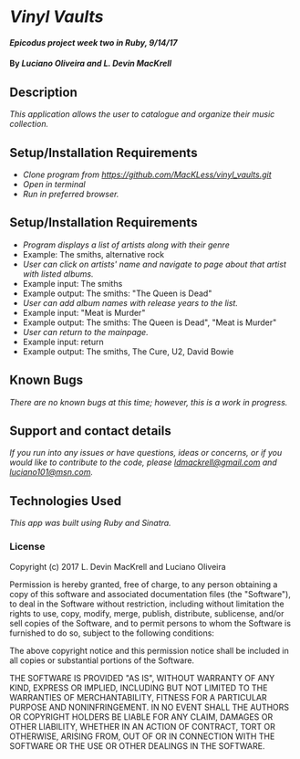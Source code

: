# _Vinyl Vaults_

#### _Epicodus project week two in Ruby, 9/14/17_

#### By _**Luciano Oliveira and L. Devin MacKrell**_

## Description

_This application allows the user to catalogue and organize their music collection._

## Setup/Installation Requirements

* _Clone program from https://github.com/MacKLess/vinyl_vaults.git_
* _Open in terminal_
* _Run in preferred browser._

## Setup/Installation Requirements

* _Program displays a list of artists along with their genre_
* Example: The smiths, alternative rock
* _User can click on artists' name and navigate to page about that artist with listed albums._
* Example input: The smiths
* Example output: The smiths: "The Queen is Dead"
* _User can add album names with release years to the list._
* Example input: "Meat is Murder"
* Example output: The smiths: The Queen is Dead", "Meat is Murder"
* _User can return to the mainpage._
* Example input: return
* Example output: The smiths, The Cure, U2, David Bowie

## Known Bugs

_There are no known bugs at this time; however, this is a work in progress._

## Support and contact details

_If you run into any issues or have questions, ideas or concerns, or if you would like to contribute to the code, please ldmackrell@gmail.com and luciano101@msn.com._

## Technologies Used

_This app was built using Ruby and Sinatra._

### License

Copyright (c) 2017 L. Devin MacKrell and Luciano Oliveira

Permission is hereby granted, free of charge, to any person obtaining a copy
of this software and associated documentation files (the "Software"), to deal
in the Software without restriction, including without limitation the rights
to use, copy, modify, merge, publish, distribute, sublicense, and/or sell
copies of the Software, and to permit persons to whom the Software is
furnished to do so, subject to the following conditions:

The above copyright notice and this permission notice shall be included in all
copies or substantial portions of the Software.

THE SOFTWARE IS PROVIDED "AS IS", WITHOUT WARRANTY OF ANY KIND, EXPRESS OR
IMPLIED, INCLUDING BUT NOT LIMITED TO THE WARRANTIES OF MERCHANTABILITY,
FITNESS FOR A PARTICULAR PURPOSE AND NONINFRINGEMENT. IN NO EVENT SHALL THE
AUTHORS OR COPYRIGHT HOLDERS BE LIABLE FOR ANY CLAIM, DAMAGES OR OTHER
LIABILITY, WHETHER IN AN ACTION OF CONTRACT, TORT OR OTHERWISE, ARISING FROM,
OUT OF OR IN CONNECTION WITH THE SOFTWARE OR THE USE OR OTHER DEALINGS IN THE
SOFTWARE.
